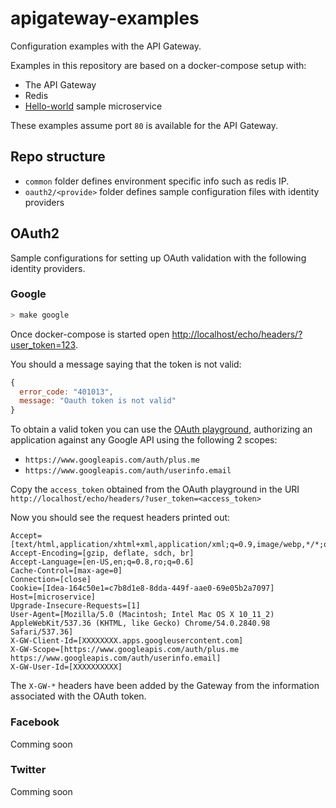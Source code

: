 # apigateway-examples
Configuration examples with the API Gateway.

Examples in this repository are based on a docker-compose setup with:
* The API Gateway
* Redis 
* [Hello-world](https://github.com/adobe-apiplatform/echo-service) sample microservice
 
These examples assume port `80` is available for the API Gateway.

## Repo structure
* `common` folder defines environment specific info such as redis IP.
* `oauth2/<provide>` folder defines sample configuration files with identity providers   

## OAuth2

Sample configurations for setting up OAuth validation with the following identity providers.

### Google

```bash
> make google
```

Once docker-compose is started open [http://localhost/echo/headers/?user_token=123](http://localhost/echo/headers/?user_token=123).

You should a message saying that the token is not valid:
```javascript
{
  error_code: "401013",
  message: "Oauth token is not valid"
}
```

To obtain a valid token you can use the [OAuth playground](https://developers.google.com/oauthplayground), authorizing an application against any Google API using the following 2 scopes:
* `https://www.googleapis.com/auth/plus.me`
* `https://www.googleapis.com/auth/userinfo.email`

Copy the `access_token` obtained from the OAuth playground in the URI
`http://localhost/echo/headers/?user_token=<access_token>`

Now you should see the request headers printed out:
```
Accept=[text/html,application/xhtml+xml,application/xml;q=0.9,image/webp,*/*;q=0.8]
Accept-Encoding=[gzip, deflate, sdch, br]
Accept-Language=[en-US,en;q=0.8,ro;q=0.6]
Cache-Control=[max-age=0]
Connection=[close]
Cookie=[Idea-164c50e1=c7b8d1e8-8dda-449f-aae0-69e05b2a7097]
Host=[microservice]
Upgrade-Insecure-Requests=[1]
User-Agent=[Mozilla/5.0 (Macintosh; Intel Mac OS X 10_11_2) AppleWebKit/537.36 (KHTML, like Gecko) Chrome/54.0.2840.98 Safari/537.36]
X-GW-Client-Id=[XXXXXXXX.apps.googleusercontent.com]
X-GW-Scope=[https://www.googleapis.com/auth/plus.me https://www.googleapis.com/auth/userinfo.email]
X-GW-User-Id=[XXXXXXXXXX]
```

The `X-GW-*` headers have been added by the Gateway from the information associated with the OAuth token. 

### Facebook 
Comming soon

### Twitter
Comming soon

